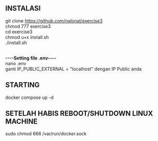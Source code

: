 ## INSTALASI
git clone https://github.com/nalonal/exercise3<br>
chmod 777 exercise3<br>
cd exercise3<br>
chmod u+x install.sh<br>
./install.sh<br><br>

**----Setting file .env----**<br>
nano .env<br>
ganti IP_PUBLIC_EXTERNAL = "localhost" dengan IP Public anda<br>

## STARTING
docker compose up -d

## SETELAH HABIS REBOOT/SHUTDOWN LINUX MACHINE
sudo chmod 666 /var/run/docker.sock